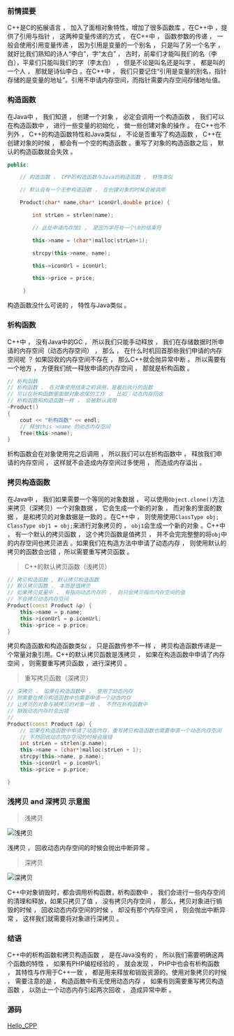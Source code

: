 ### 前情提要
C++是C的拓展语言 ， 加入了面相对象特性，增加了很多函数库 。在C++中 ，提供了引用与指针 ， 这两种变量传递的方式 ， 在C++中 ， 函数参数的传递 ， 一般会使用引用变量传递 ， 因为引用是变量的一个别名 ， 只是叫了另一个名字 ， 就好比我们熟知的诗人“李白”，字“太白” ， 古时，前辈们才能叫我们的名（李白），平辈们只能叫我们的字（李太白） ， 但是不论是叫名还是叫字 ， 都是叫的一个人 ， 那就是诗仙李白 。在C++中 ， 我们只要记住“引用是变量的别名，指针存储的是变量的地址”。引用不申请内存空间，而指针需要内存空间存储地址值。

### 构造函数
在Java中 ， 我们知道 ， 创建一个对象 ， 必定会调用一个构造函数 ， 我们可以在构造函数中 ， 进行一些变量的初始化 ， 做一些创建对象的操作 。 在C++也不列外 ， C++的构造函数特性和Java类似 ， 不论是否重写了构造函数 ， C++在创建对象的时候 ， 都会有一个空的构造函数 。重写了对象的构造函数之后 ， 默认的构造函数就会失效 。 

```c++
public:

	// 构造函数 ， CPP的构造函数与Java的构造函数 ， 特性类似

	// 默认会有一个无参构造函数 ， 在创建对象的时候会被调用

	Product(char* name,char* iconUrl,double price) {

		int strLen = strlen(name);

		// 此处申请内存加1 ， 是因为字符有一个\0的结束符

		this->name = (char*)malloc(strLen+1);

		strcpy(this->name, name);

		this->iconUrl = iconUrl;

		this->price = price;

     }
```
构造函数没什么可说的 ， 特性与Java类似 。

### 析构函数
C++中 ， 没有Java中的GC ， 所以我们只能手动释放 ， 我们在存储数据时所申请的内存空间（动态内存空间） ，  那么 ， 在什么时机回首那些我们申请的内存空间呢 ？  如果回收的内存空间不存在 ， 那么C++就会抛异常中断 。 所以需要有一个地方 ， 方便我们统一释放申请的内存空间 ， 那就是析构函数 。

```c++
// 析构函数 
// 析构函数 ， 在对象使用结束之前调用，是最后执行的函数
// 可以在析构函数里面做对象收尾的工作 ， 比如：动态内存回收
// 析构函数和构造函数一样 ， 会被默认调用
~Product()
{
	cout << "析构函数" << endl;
	// 释放this->name 的动态内存空间
	free(this->name);
}
```
析构函数会在对象使用完之后调用 ， 所以我们可以在析构函数中 ， 释放我们申请的内存空间 ， 这样就不会造成内存空间过多使用 ， 而造成内存溢出 。

### 拷贝构造函数
在Java中 ， 我们如果需要一个等同的对象数据 ， 可以使用`Object.clone()`方法来拷贝（深拷贝）一个对象数据 ， 它会生成一个新的对象 ， 而对象的里面的数据 ， 是和拷贝的对象数据是一致的 。在C++中 ， 则使用使用`ClassType obj; ClassType obj1 = obj;`来进行对象拷贝的 ， `obj1`会生成一个新的对象 。C++中 ， 有一个默认的拷贝函数 ， 这个拷贝函数是值拷贝 ， 并不会完完整整的将`obj`中的内存空间也拷贝进去 。如果我们在构造方法中申请了动态内存 ， 则使用默认的拷贝的函数会出错 ，所以需要重写拷贝函数 。

> C++的默认拷贝函数（浅拷贝）

```c++
// 拷贝构造函数 , 默认拷贝构造函数
// 默认拷贝函数 ， 本质是值拷贝
// 如果拷贝变量中 ， 有指向动态内存的 ， 则只会拷贝指向内存空间的值
// 不会拷贝动态内存空间 
Product(const Product &p) {
	this->name = p.name;
	this->iconUrl = p.iconUrl;
	this->price = p.price;
}
```
拷贝构造函数和构造函数类似 ， 只是函数传参不一样 ， 拷贝构造函数传递是一个常量对象引用。C++的默认拷贝函数是浅拷贝 ， 如果在构造函数中申请了内存空间 ， 则需要重写拷贝函数 ，进行深拷贝 。

> 重写拷贝函数（深拷贝）

```c++
// 深拷贝 ， 如果在构造函数中 ， 使用了动态内存
// 则需要在拷贝构造函数中也需要申请一个动态内存
// 让拷贝的对象与被拷贝的对象一致 ， 不然在析构函数中
// 销毁动态内存时会出错
// 
Product(const Product &p) {
    // 如果在构造函数中申请了动态内存，重写拷贝构造函数也需要申请一个动态内存空间
    // 不然回收动态内存空间的时候会报错
	int strLen = strlen(p.name);
	this->name = (char*)malloc(strLen + 1);
	strcpy(this->name, p.name);
	this->iconUrl = p.iconUrl;
	this->price = p.price;

}
```

### 浅拷贝 and 深拷贝 示意图

> 浅拷贝

![浅拷贝](http://upload-images.jianshu.io/upload_images/643851-e3f26319f8041174.png?imageMogr2/auto-orient/strip%7CimageView2/2/w/1240)

浅拷贝 ， 回收动态内存空间的时候会抛出中断异常 。

> 深拷贝

![深拷贝](http://upload-images.jianshu.io/upload_images/643851-182a04d970d5456a.png?imageMogr2/auto-orient/strip%7CimageView2/2/w/1240)

C++中对象销毁时，都会调用析构函数，析构函数中 ， 我们会进行一些内存空间的清理和释放，如果只拷贝了值 ， 没有拷贝内存空间 ，  那么，拷贝对象进行销毁的时候 ， 回收动态内存空间的时候 ， 却没有那个内存空间 ， 则会抛出中断异常 ， 这样我们就需要将对象进行深拷贝 。

### 结语
C++中的析构函数和拷贝构造函数 ， 是在Java没有的 ， 所以我们需要明确这两个函数的特性 ， 如果有PHP编程经验的 ， 就会发现 ， PHP中也会有析构函数 ， 其特性与作用于C++一致  ， 都是用来释放和销毁资源的。使用对象拷贝的时候 ， 需要注意的是 ， 构造函数中有无使用动态内存 ， 如果有则需要重写拷贝构造函数 ， 以防止一个动态内存引起两次回收 ， 造成异常中断 。

### 源码
[Hello_CPP](https://github.com/zhuyongit/Hello_CPP)
